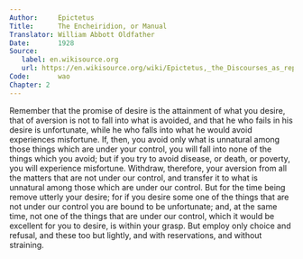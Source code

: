 ```yaml
---
Author:     Epictetus  
Title:      The Encheiridion, or Manual  
Translator: William Abbott Oldfather  
Date:       1928  
Source: 
   label: en.wikisource.org
   url: https://en.wikisource.org/wiki/Epictetus,_the_Discourses_as_reported_by_Arrian,_the_Manual,_and_Fragments/Manual 
Code:       wao  
Chapter: 2
---
```


Remember that the promise of desire is the attainment of what you desire, that
of aversion is not to fall into what is avoided, and that he who fails in his
desire is unfortunate, while he who falls into what he would avoid experiences
misfortune. If, then, you avoid only what is unnatural among those things which
are under your control, you will fall into none of the things which you avoid;
but if you try to avoid disease, or death, or poverty, you will experience
misfortune. Withdraw, therefore, your aversion from all the matters that are
not under our control, and transfer it to what is unnatural among those which
are under our control. But for the time being remove utterly your desire; for
if you desire some one of the things that are not under our control you are
bound to be unfortunate; and, at the same time, not one of the things that are
under our control, which it would be excellent for you to desire, is within
your grasp. But employ only choice and refusal, and these too but lightly, and
with reservations, and without straining.


